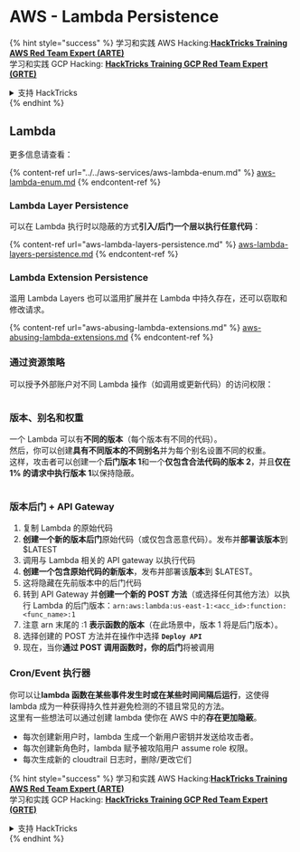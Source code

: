 # AWS - Lambda Persistence

{% hint style="success" %}
学习和实践 AWS Hacking:<img src="/.gitbook/assets/image.png" alt="" data-size="line">[**HackTricks Training AWS Red Team Expert (ARTE)**](https://training.hacktricks.xyz/courses/arte)<img src="/.gitbook/assets/image.png" alt="" data-size="line">\
学习和实践 GCP Hacking: <img src="/.gitbook/assets/image (2).png" alt="" data-size="line">[**HackTricks Training GCP Red Team Expert (GRTE)**<img src="/.gitbook/assets/image (2).png" alt="" data-size="line">](https://training.hacktricks.xyz/courses/grte)

<details>

<summary>支持 HackTricks</summary>

* 查看 [**订阅计划**](https://github.com/sponsors/carlospolop)!
* **加入** 💬 [**Discord 群组**](https://discord.gg/hRep4RUj7f) 或 [**telegram 群组**](https://t.me/peass) 或 **关注** 我们的 **Twitter** 🐦 [**@hacktricks\_live**](https://twitter.com/hacktricks\_live)**.**
* **通过提交 PRs 分享黑客技巧到** [**HackTricks**](https://github.com/carlospolop/hacktricks) 和 [**HackTricks Cloud**](https://github.com/carlospolop/hacktricks-cloud) github 仓库。

</details>
{% endhint %}

## Lambda

更多信息请查看：

{% content-ref url="../../aws-services/aws-lambda-enum.md" %}
[aws-lambda-enum.md](../../aws-services/aws-lambda-enum.md)
{% endcontent-ref %}

### Lambda Layer Persistence

可以在 Lambda 执行时以隐蔽的方式**引入/后门一个层以执行任意代码**：

{% content-ref url="aws-lambda-layers-persistence.md" %}
[aws-lambda-layers-persistence.md](aws-lambda-layers-persistence.md)
{% endcontent-ref %}

### Lambda Extension Persistence

滥用 Lambda Layers 也可以滥用扩展并在 Lambda 中持久存在，还可以窃取和修改请求。

{% content-ref url="aws-abusing-lambda-extensions.md" %}
[aws-abusing-lambda-extensions.md](aws-abusing-lambda-extensions.md)
{% endcontent-ref %}

### 通过资源策略

可以授予外部账户对不同 Lambda 操作（如调用或更新代码）的访问权限：

<figure><img src="../../../../.gitbook/assets/image (255).png" alt=""><figcaption></figcaption></figure>

### 版本、别名和权重

一个 Lambda 可以有**不同的版本**（每个版本有不同的代码）。\
然后，你可以创建**具有不同版本的不同别名**并为每个别名设置不同的权重。\
这样，攻击者可以创建一个**后门版本 1**和一个**仅包含合法代码的版本 2**，并且**仅在 1% 的请求中执行版本 1**以保持隐蔽。

<figure><img src="../../../../.gitbook/assets/image (120).png" alt=""><figcaption></figcaption></figure>

### 版本后门 + API Gateway

1. 复制 Lambda 的原始代码
2. **创建一个新的版本后门**原始代码（或仅包含恶意代码）。发布并**部署该版本**到 $LATEST
3. 调用与 Lambda 相关的 API gateway 以执行代码
4. **创建一个包含原始代码的新版本**，发布并部署该**版本**到 $LATEST。
5. 这将隐藏在先前版本中的后门代码
6. 转到 API Gateway 并**创建一个新的 POST 方法**（或选择任何其他方法）以执行 Lambda 的后门版本：`arn:aws:lambda:us-east-1:<acc_id>:function:<func_name>:1`
7. 注意 arn 末尾的 :1 **表示函数的版本**（在此场景中，版本 1 将是后门版本）。
8. 选择创建的 POST 方法并在操作中选择 **`Deploy API`**
9. 现在，当你**通过 POST 调用函数时，你的后门**将被调用

### Cron/Event 执行器

你可以让**lambda 函数在某些事件发生时或在某些时间间隔后运行**，这使得 lambda 成为一种获得持久性并避免检测的不错且常见的方法。\
这里有一些想法可以通过创建 lambda 使你在 AWS 中的**存在更加隐蔽**。

* 每次创建新用户时，lambda 生成一个新用户密钥并发送给攻击者。
* 每次创建新角色时，lambda 赋予被攻陷用户 assume role 权限。
* 每次生成新的 cloudtrail 日志时，删除/更改它们

{% hint style="success" %}
学习和实践 AWS Hacking:<img src="/.gitbook/assets/image.png" alt="" data-size="line">[**HackTricks Training AWS Red Team Expert (ARTE)**](https://training.hacktricks.xyz/courses/arte)<img src="/.gitbook/assets/image.png" alt="" data-size="line">\
学习和实践 GCP Hacking: <img src="/.gitbook/assets/image (2).png" alt="" data-size="line">[**HackTricks Training GCP Red Team Expert (GRTE)**<img src="/.gitbook/assets/image (2).png" alt="" data-size="line">](https://training.hacktricks.xyz/courses/grte)

<details>

<summary>支持 HackTricks</summary>

* 查看 [**订阅计划**](https://github.com/sponsors/carlospolop)!
* **加入** 💬 [**Discord 群组**](https://discord.gg/hRep4RUj7f) 或 [**telegram 群组**](https://t.me/peass) 或 **关注** 我们的 **Twitter** 🐦 [**@hacktricks\_live**](https://twitter.com/hacktricks\_live)**.**
* **通过提交 PRs 分享黑客技巧到** [**HackTricks**](https://github.com/carlospolop/hacktricks) 和 [**HackTricks Cloud**](https://github.com/carlospolop/hacktricks-cloud) github 仓库。

</details>
{% endhint %}
